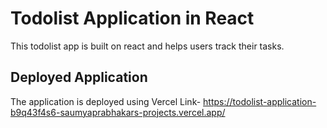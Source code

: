 # Todolist Application in React
This todolist app is built on react and helps users track their tasks.

## Deployed Application
The application is deployed using Vercel
Link- https://todolist-application-b9q43f4s6-saumyaprabhakars-projects.vercel.app/
